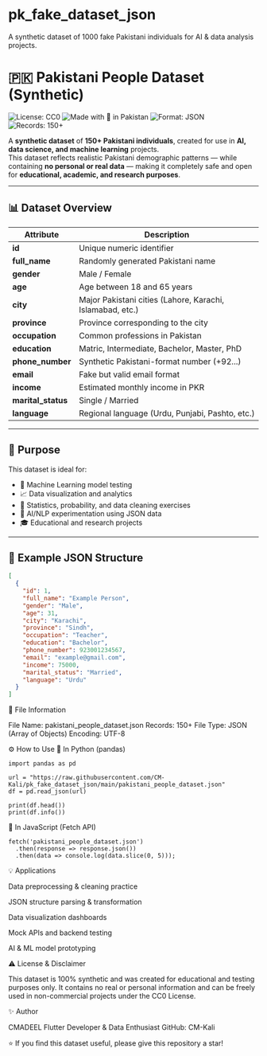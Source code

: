 
# pk_fake_dataset_json
A synthetic dataset of 1000 fake Pakistani individuals for AI & data analysis projects.

# 🇵🇰 Pakistani People Dataset (Synthetic)
![License: CC0](https://img.shields.io/badge/License-CC0%201.0-lightgrey.svg)
![Made with 💚 in Pakistan](https://img.shields.io/badge/Made%20with-%F0%9F%92%9A%20in%20Pakistan-green)
![Format: JSON](https://img.shields.io/badge/Format-JSON-blue)
![Records: 150+](https://img.shields.io/badge/Records-150+-orange)

A **synthetic dataset** of **150+ Pakistani individuals**, created for use in **AI, data science, and machine learning** projects.  
This dataset reflects realistic Pakistani demographic patterns — while containing **no personal or real data** — making it completely safe and open for **educational, academic, and research purposes**.

---

## 📊 Dataset Overview

| Attribute | Description |
|------------|-------------|
| **id** | Unique numeric identifier |
| **full_name** | Randomly generated Pakistani name |
| **gender** | Male / Female |
| **age** | Age between 18 and 65 years |
| **city** | Major Pakistani cities (Lahore, Karachi, Islamabad, etc.) |
| **province** | Province corresponding to the city |
| **occupation** | Common professions in Pakistan |
| **education** | Matric, Intermediate, Bachelor, Master, PhD |
| **phone_number** | Synthetic Pakistani-format number (+92...) |
| **email** | Fake but valid email format |
| **income** | Estimated monthly income in PKR |
| **marital_status** | Single / Married |
| **language** | Regional language (Urdu, Punjabi, Pashto, etc.) |

---

## 🧠 Purpose

This dataset is ideal for:

- 🤖 Machine Learning model testing  
- 📈 Data visualization and analytics  
- 🧮 Statistics, probability, and data cleaning exercises  
- 🧠 AI/NLP experimentation using JSON data  
- 🎓 Educational and research projects  

---

## 🧾 Example JSON Structure

```json
[
  {
    "id": 1,
    "full_name": "Example Person",
    "gender": "Male",
    "age": 31,
    "city": "Karachi",
    "province": "Sindh",
    "occupation": "Teacher",
    "education": "Bachelor",
    "phone_number": 923001234567,
    "email": "example@gmail.com",
    "income": 75000,
    "marital_status": "Married",
    "language": "Urdu"
  }
]
```
🧩 File Information

File Name: pakistani_people_dataset.json
Records: 150+
File Type: JSON (Array of Objects)
Encoding: UTF-8

⚙️ How to Use
🔹 In Python (pandas)
```
import pandas as pd

url = "https://raw.githubusercontent.com/CM-Kali/pk_fake_dataset_json/main/pakistani_people_dataset.json"
df = pd.read_json(url)

print(df.head())
print(df.info())

```
🔹 In JavaScript (Fetch API)
```
fetch('pakistani_people_dataset.json')
  .then(response => response.json())
  .then(data => console.log(data.slice(0, 5)));
```
💡 Applications

Data preprocessing & cleaning practice

JSON structure parsing & transformation

Data visualization dashboards

Mock APIs and backend testing

AI & ML model prototyping

⚠️ License & Disclaimer

This dataset is 100% synthetic and was created for educational and testing purposes only.
It contains no real or personal information and can be freely used in non-commercial projects under the CC0 License.

✨ Author

CMADEEL
Flutter Developer & Data Enthusiast
GitHub: CM-Kali

⭐ If you find this dataset useful, please give this repository a star!
